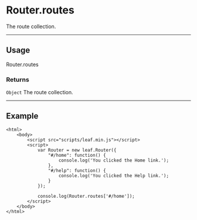 # Router.routes

The route collection.

----------------------------------------------------------------------

## Usage

Router.routes

### Returns

`Object` The route collection.

----------------------------------------------------------------------

## Example

    <html>
        <body>
            <script src="scripts/leaf.min.js"></script>
            <script>
				var Router = new leaf.Router({
					"#/home": function() {
						console.log('You clicked the Home link.');
					},
					"#/help": function() {
						console.log('You clicked the Help link.');
					}
				});

            	console.log(Router.routes['#/home']);
            </script>
        </body>
    </html>    